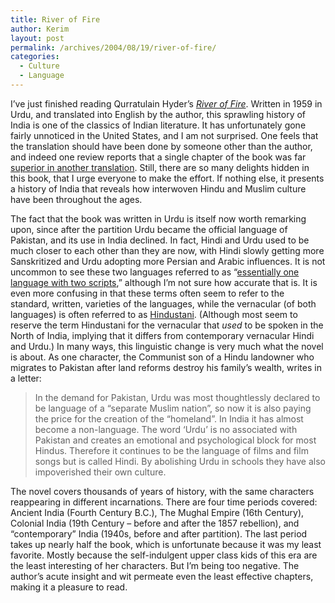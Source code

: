 ```yaml
---
title: River of Fire
author: Kerim
layout: post
permalink: /archives/2004/08/19/river-of-fire/
categories:
  - Culture
  - Language
---
```

I&#8217;ve just finished reading Qurratulain Hyder&#8217;s *<a href="http://www.addall.com/New/LinkToUs.cgi?isbn=0811215334&#038;dispCurr=USD&#038;title=River+of+Fire" onclick="_gaq.push(['_trackEvent', 'outbound-article', 'http://www.addall.com/New/LinkToUs.cgi?isbn=0811215334&dispCurr=USD&title=River+of+Fire', 'River of Fire']);" >River of Fire</a>*. Written in 1959 in Urdu, and translated into English by the author, this sprawling history of India is one of the classics of Indian literature. It has unfortunately gone fairly unnoticed in the United States, and I am not surprised. One feels that the translation should have been done by someone other than the author, and indeed one review reports that a single chapter of the book was far <a href="http://www.shelterbelt.com/RELIT/URDU/riverfire.html" onclick="_gaq.push(['_trackEvent', 'outbound-article', 'http://www.shelterbelt.com/RELIT/URDU/riverfire.html', 'superior in another translation']);" >superior in another translation</a>. Still, there are so many delights hidden in this book, that I urge everyone to make the effort. If nothing else, it presents a history of India that reveals how interwoven Hindu and Muslim culture have been throughout the ages.

The fact that the book was written in Urdu is itself now worth remarking upon, since after the partition Urdu became the official language of Pakistan, and its use in India declined. In fact, Hindi and Urdu used to be much closer to each other than they are now, with Hindi slowly getting more Sanskritized and Urdu adopting more Persian and Arabic influences. It is not uncommon to see these two languages referred to as &#8220;<a href="http://www.indianchild.com/hindi.htm" onclick="_gaq.push(['_trackEvent', 'outbound-article', 'http://www.indianchild.com/hindi.htm', 'essentially one language with two scripts']);" >essentially one language with two scripts</a>,&#8221; although I&#8217;m not sure how accurate that is. It is even more confusing in that these terms often seem to refer to the standard, written, varieties of the languages, while the vernacular (of both languages) is often referred to as <a href="http://en.wikipedia.org/wiki/Hindustani_language" onclick="_gaq.push(['_trackEvent', 'outbound-article', 'http://en.wikipedia.org/wiki/Hindustani_language', 'Hindustani']);" >Hindustani</a>. (Although most seem to reserve the term Hindustani for the vernacular that *used* to be spoken in the North of India, implying that it differs from contemporary vernacular Hindi and Urdu.) In many ways, this linguistic change is very much what the novel is about. As one character, the Communist son of a Hindu landowner who migrates to Pakistan after land reforms destroy his family&#8217;s wealth, writes in a letter:

> In the demand for Pakistan, Urdu was most thoughtlessly declared to be language of a &#8220;separate Muslim nation&#8221;, so now it is also paying the price for the creation of the &#8220;homeland&#8221;. In India it has almost become a non-language. The word &#8216;Urdu&#8217; is no associated with Pakistan and creates an emotional and psychological block for most Hindus. Therefore it continues to be the language of films and film songs but is called Hindi. By abolishing Urdu in schools they have also impoverished their own culture.

The novel covers thousands of years of history, with the same characters reappearing in different incarnations. There are four time periods covered: Ancient India (Fourth Century B.C.), The Mughal Empire (16th Century), Colonial India (19th Century &#8211; before and after the 1857 rebellion), and &#8220;contemporary&#8221; India (1940s, before and after partition). The last period takes up nearly half the book, which is unfortunate because it was my least favorite. Mostly because the self-indulgent upper class kids of this era are the least interesting of her characters. But I&#8217;m being too negative. The author&#8217;s acute insight and wit permeate even the least effective chapters, making it a pleasure to read.


